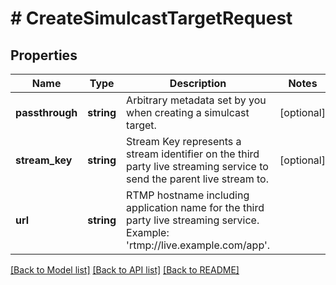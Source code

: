 # # CreateSimulcastTargetRequest

## Properties

Name | Type | Description | Notes
------------ | ------------- | ------------- | -------------
**passthrough** | **string** | Arbitrary metadata set by you when creating a simulcast target. | [optional] 
**stream_key** | **string** | Stream Key represents a stream identifier on the third party live streaming service to send the parent live stream to. | [optional] 
**url** | **string** | RTMP hostname including application name for the third party live streaming service. Example: &#39;rtmp://live.example.com/app&#39;. | 

[[Back to Model list]](../../README.md#documentation-for-models) [[Back to API list]](../../README.md#documentation-for-api-endpoints) [[Back to README]](../../README.md)


